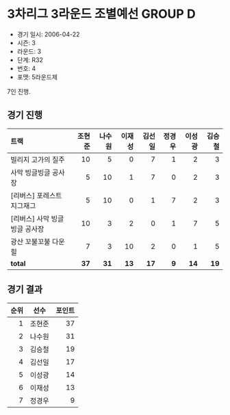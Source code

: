 # 3차리그 3라운드 조별예선 GROUP D

- 경기 일시: 2006-04-22
- 시즌: 3
- 라운드: 3
- 단계: R32
- 번호: 4
- 포맷: 5라운드제



7인 진행.

## 경기 진행

| 트랙 | 조현준 | 나수원 | 이재성 | 김선일 | 정경우 | 이성광 | 김승철 |
|:---|---:|---:|---:|---:|---:|---:|---:|
| 빌리지 고가의 질주 | 10 | 5 | 0 | 7 | 1 | 2 | 3 |
| 사막 빙글빙글 공사장 | 5 | 10 | 1 | 7 | 0 | 2 | 3 |
| [리버스] 포레스트 지그재그 | 5 | 10 | 0 | 1 | 7 | 2 | 3 |
| [리버스] 사막 빙글빙글 공사장 | 10 | 3 | 2 | 0 | 1 | 7 | 5 |
| 광산 꼬불꼬불 다운힐 | 7 | 3 | 10 | 2 | 0 | 1 | 5 |
| __total__ | __37__ | __31__ | __13__ | __17__ | __9__ | __14__ | __19__ |




## 경기 결과

| 순위 | 선수 | 포인트 |
|---:|:---:|---:|
| 1 | 조현준 | 37 |
| 2 | 나수원 | 31 |
| 3 | 김승철 | 19 |
| 4 | 김선일 | 17 |
| 5 | 이성광 | 14 |
| 6 | 이재성 | 13 |
| 7 | 정경우 | 9 |

